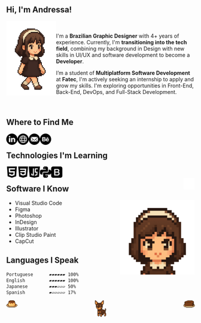 ## Hi, I'm Andressa! 



<img align='left' src="https://github.com/engelandressa/engelandressa/blob/main/img/pixel-walking.gif" height="200" >

   &nbsp;&nbsp;
<p>I'm a <b>Brazilian Graphic Designer</b> with 4+ years of experience. Currently, I'm <b>transitioning into the tech field</b>, combining my background in Design with new skills in UI/UX and software development to become a <b>Developer</b>. </p>
<p>I’m a student of <b>Multiplatform Software Development</b> at <b>Fatec</b>, I'm actively seeking an internship to apply and grow my skills. I'm exploring opportunities in Front-End, Back-End, DevOps, and Full-Stack Development.</p>
   &nbsp;&nbsp;

## Where to Find Me

&nbsp;&nbsp;
<a href="https://www.linkedin.com/in/andressa-engel/" title="Follow Andressa Engel on LinkedIn" target="_blank">
  <picture>
    <source media="(prefers-color-scheme: dark)" srcset="https://github.com/engelandressa/engelandressa/blob/main/img/linkedin-icon-white.png">
    <source media="(prefers-color-scheme: light)" srcset="https://github.com/engelandressa/engelandressa/blob/main/img/linkedin-icon.png">
    <img alt="Follow Andressa Engel on LinkedIn" align="left" src="https://github.com/engelandressa/engelandressa/blob/main/img/linkedin-icon.png" width="30">
  </picture>
</a>
&nbsp;
<a href="https://www.andressaengel.com/" title="Check Out Andressa Engel's Website - Portfolio" target="_blank">
  <picture>
    <source media="(prefers-color-scheme: dark)" srcset="https://github.com/engelandressa/engelandressa/blob/main/img/web-icon-white.png">
    <source media="(prefers-color-scheme: light)" srcset="https://github.com/engelandressa/engelandressa/blob/main/img/web-icon.png">
    <img alt="Check Out Andressa Engel's Website - Portfolio" align="left" src="https://github.com/engelandressa/engelandressa/blob/main/img/web-icon.png" width="30">
  </picture>
</a>
&nbsp;
<a href="mailto:engelandressa@hotmail.com" title="Mail to: engelandressa@hotmail.com" target="_blank">
  <picture>
    <source media="(prefers-color-scheme: dark)" srcset="https://github.com/engelandressa/engelandressa/blob/main/img/email-icon-white.png">
    <source media="(prefers-color-scheme: light)" srcset="https://github.com/engelandressa/engelandressa/blob/main/img/email-icon.png">
    <img alt="Mail to: engelandressa@hotmail.com" align="left" src="https://github.com/engelandressa/engelandressa/blob/main/img/email-icon.png" width="30">
  </picture>
</a>
&nbsp;
<a href="https://www.behance.net/engelandressa" title="Follow Andressa Engel on Behance" target="_blank">
  <picture>
    <source media="(prefers-color-scheme: dark)" srcset="https://github.com/engelandressa/engelandressa/blob/main/img/behance-icon-white.png">
    <source media="(prefers-color-scheme: light)" srcset="https://github.com/engelandressa/engelandressa/blob/main/img/behance-icon.png">
    <img alt="Follow Andressa Engel on Behance" align="left" src="https://github.com/engelandressa/engelandressa/blob/main/img/behance-icon.png" width="30">
  </picture>
</a>
&nbsp;

## Technologies I'm Learning

&nbsp;&nbsp;
<a href="https://www.linkedin.com/in/andressa-engel/" title="HTML - Basic" target="_blank">
  <picture>
    <source media="(prefers-color-scheme: dark)" srcset="https://github.com/engelandressa/engelandressa/blob/main/img/html-icon-white.png">
    <source media="(prefers-color-scheme: light)" srcset="https://github.com/engelandressa/engelandressa/blob/main/img/html-icon.png">
    <img alt="HTML - Basic" align="left" src="https://github.com/engelandressa/engelandressa/blob/main/img/html-icon.png" width="30">
  </picture>
</a>
&nbsp;
<a href="https://www.linkedin.com/in/andressa-engel/" title="CSS - Basic" target="_blank">
  <picture>
    <source media="(prefers-color-scheme: dark)" srcset="https://github.com/engelandressa/engelandressa/blob/main/img/css-3-icon-white.png">
    <source media="(prefers-color-scheme: light)" srcset="https://github.com/engelandressa/engelandressa/blob/main/img/css-3-icon.png">
    <img alt="CSS - Basic" align="left" src="https://github.com/engelandressa/engelandressa/blob/main/img/css-3-icon.png" width="30">
  </picture>
</a>
&nbsp;
<a href="https://www.linkedin.com/in/andressa-engel/" title="JavaScript - Basic" target="_blank">
  <picture>
    <source media="(prefers-color-scheme: dark)" srcset="https://github.com/engelandressa/engelandressa/blob/main/img/java-script-icon-white.png">
    <source media="(prefers-color-scheme: light)" srcset="https://github.com/engelandressa/engelandressa/blob/main/img/java-script-icon.png">
    <img alt="JavaScript - Basic" align="left" src="https://github.com/engelandressa/engelandressa/blob/main/img/java-script-icon.png" width="30">
  </picture>
</a>
&nbsp;
<a href="https://www.linkedin.com/in/andressa-engel/" title="Python - Basic" target="_blank">
  <picture>
    <source media="(prefers-color-scheme: dark)" srcset="https://github.com/engelandressa/engelandressa/blob/main/img/python-icon-white.png">
    <source media="(prefers-color-scheme: light)" srcset="https://github.com/engelandressa/engelandressa/blob/main/img/python-icon.png">
    <img alt="Python - Basic" align="left" src="https://github.com/engelandressa/engelandressa/blob/main/img/python-icon.png" width="30">
  </picture>
</a>
&nbsp;
<a href="https://www.linkedin.com/in/andressa-engel/" title="Bootstrap - Basic" target="_blank">
  <picture>
    <source media="(prefers-color-scheme: dark)" srcset="https://github.com/engelandressa/engelandressa/blob/main/img/bootstrap-icon-white.png">
    <source media="(prefers-color-scheme: light)" srcset="https://github.com/engelandressa/engelandressa/blob/main/img/bootstrap-icon.png">
    <img alt="Bootstrap - Basic" align="left" src="https://github.com/engelandressa/engelandressa/blob/main/img/bootstrap-icon.png" width="30">
  </picture>
</a>
&nbsp;

  <a href="https://www.amazon.com.br/hz/wishlist/ls/3GW3ZLJ2VJ572?ref_=wl_share" title="" target="_blank">
  <picture>
    <source media="(prefers-color-scheme: dark)" srcset="https://github.com/engelandressa/engelandressa/blob/main/img/transparent-1x1.png">
    <source media="(prefers-color-scheme: light)" srcset="https://github.com/engelandressa/engelandressa/blob/main/img/transparent-1x1.png">
    <img alt="" align="right" src="https://github.com/engelandressa/engelandressa/blob/main/img/transparent-1x1.png" width="30">
  </picture>
</a>

## Software I Know

<img align='right' src="https://github.com/engelandressa/engelandressa/blob/main/img/pixel-bust.gif" height="200" >

- Visual Studio Code
- Figma
- Photoshop
- InDesign
- Illustrator
- Clip Studio Paint
- CapCut

## Languages I Speak

```text
Portuguese      ▰▰▰▰▰▰ 100%
English         ▰▰▰▰▰▰ 100%
Japanese        ▰▰▰▱▱▱ 50% 
Spanish         ▰▱▱▱▱▱ 17% 
```

<p align="center" title="woof">
  <a href="https://www.andressaengel.com/"><img src="https://github.com/engelandressa/engelandressa/blob/main/img/nina-pixel-icon.png" alt="woof" width="30"/></a>

  <a href="https://www.amazon.com.br/hz/wishlist/ls/2EYF9GLP0DDZV?ref_=wl_share" title="Hey!" target="_blank">
  <picture>
    <source media="(prefers-color-scheme: dark)" srcset="https://github.com/engelandressa/engelandressa/blob/main/img/nina-pixel-icon.png">
    <source media="(prefers-color-scheme: light)" srcset="https://github.com/engelandressa/engelandressa/blob/main/img/chocolate-cake-pixel-icon.png">
    <img alt="Hey!" align="right" src="https://github.com/engelandressa/engelandressa/blob/main/img/chocolate-cake-pixel-icon.png" width="30">
  </picture>
</a>

  <a href="https://www.andressaengel.com/" title="Hey!" target="_blank">
  <picture>
    <source media="(prefers-color-scheme: dark)" srcset="https://github.com/engelandressa/engelandressa/blob/main/img/nina-pixel-icon.png">
    <source media="(prefers-color-scheme: light)" srcset="https://github.com/engelandressa/engelandressa/blob/main/img/pudding-pixel-icon.png">
    <img alt="Hey!" align="left" src="https://github.com/engelandressa/engelandressa/blob/main/img/pudding-pixel-icon.png" width="30">
  </picture>
</a>

<!-- 
<p align="left">
<a href="https://www.andressaengel.com/"><img src="https://github.com/engelandressa/engelandressa/blob/main/nina-pixel-icon.png" alt="Nina" width="20"/></a><h1>Hi, I'm Andressa!</h1>
</p>
<img align="left" src="https://github.com/engelandressa/engelandressa/blob/main/coffee-pixel-icon.png" height="50" ><h1>Hi, I'm Andressa!</h1>



# Hi, I'm Andressa!

<table>
  <tr>
    <td>
      <img src="https://github.com/engelandressa/engelandressa/blob/main/pixel-walking.gif" alt="Pixel Art Walking" width="150"/>
    </td>
    <td>
     <p>I'm a <b>Brazilian Graphic Designer</b> with almost 4 years of experience. </p>
      <p>Currently, I'm <b>transitioning into the tech field</b>, combining my background in visual design with new skills in UI/UX and software development. </p>
      <p>I’ve recently started a degree in <b>Multiplatform Software Development</b> at <b>Fatec</b>, and I am actively looking for an internship to apply and grow my skills in a professional environment.</p>
    </td>
  </tr>
</table>
-->



<!--

<p align="center">
  <a href="https://www.andressaengel.com/">Andressa Engel</a> | Graphic Designer | Developer In Progress | 2025 .
</p>


<div>
  [<img src="https://github.com/engelandressa/engelandressa/blob/main/coffee-pixel-icon.png" height="20em" align="left" alt="Follow Andressa Engel on LinkedIn" title="Follow Andressa Engel on LinkedIn"/>](https://www.linkedin.com/in/andressa-engel/)<h1>Oi Teste</h1>
</div>

<div class="container">
  <img class="image" src="https://github.com/engelandressa/engelandressa/blob/main/coffee-pixel-icon.png" alt="Descrição da imagem" width="50" height="50">
  <p>Este é o texto que ficará ao lado da imagem.</p>
</div>

<img align='left' src="https://github.com/engelandressa/engelandressa/blob/main/coffee-pixel-icon.png" height="25" >

<p><h1>Hi, I'm Andressa!</h1></p>

 &nbsp;&nbsp;
<p>I'm a <b>Brazilian Graphic Designer</b> with 4+ years of experience. </p>
<p>Currently, I'm <b>transitioning into the tech field</b>, combining my background in visual design with new skills in UI/UX and software development. </p>
<p>I’ve recently started a degree in <b>Multiplatform Software Development</b> at <b>Fatec</b>, and I am actively looking for an internship to apply and grow my skills in a professional environment.</p>
   &nbsp;&nbsp;

**engelandressa/engelandressa** is a ✨ _special_ ✨ repository because its `README.md` (this file) appears on your GitHub profile.

Here are some ideas to get you started:

- 🔭 I’m currently working on ...
- 🌱 I’m currently learning ...
- 👯 I’m looking to collaborate on ...
- 🤔 I’m looking for help with ...
- 💬 Ask me about ...
- 📫 How to reach me: ...
- 😄 Pronouns: ...
- ⚡ Fun fact: ...




- <b>LinkedIn:</b> [Andressa Engel](https://www.linkedin.com/in/andressa-engel/)
- <b>Website:</b> [Portfolio Website](https://www.andressaengel.com/)


## Where To Find Me

   &nbsp;&nbsp;
 [<img src="https://github.com/engelandressa/engelandressa/blob/main/linkedin-icon.png" height="30em" align="center" alt="Follow Andressa Engel on LinkedIn" title="Follow Andressa Engel on LinkedIn"/>](https://www.linkedin.com/in/andressa-engel/)
   &nbsp;&nbsp;
 [<img src="https://github.com/engelandressa/engelandressa/blob/main/web-icon.png" height="30em" align="center" alt="Check Out Andressa Engel's Website - Portfolio" title="Check Out Andressa Engel's Website - Portfolio"/>](https://www.andressaengel.com/)
 &nbsp;&nbsp;
 [<img src="https://github.com/engelandressa/engelandressa/blob/main/email-icon.png" height="30em" align="center" alt="Mail to Andressa Engel" title="Mail to Andressa Engel"/>](mailto:engelandressa@hotmail.com)
 &nbsp;&nbsp;
 [<img src="https://github.com/engelandressa/engelandressa/blob/a8827231f5ca72001a852665a4dfcaad02728851/behance-icon.png" height="30em" align="center" alt="Follow Andressa Engel on Behance" title="Follow Andressa Engel on Behance"/>](https://www.behance.net/engelandressa)

 ## Technologies I'm Learning

 &nbsp;&nbsp;
 [<img src="https://github.com/engelandressa/engelandressa/blob/main/html-icon.png" height="30em" align="center" alt="HTML 5" title="HTML 5"/>](https://www.linkedin.com/in/andressa-engel/)
 &nbsp;&nbsp;
 [<img src="https://github.com/engelandressa/engelandressa/blob/main/css-3-icon.png" height="30em" align="center" alt="CSS 3" title="CSS 3"/>](https://www.linkedin.com/in/andressa-engel/)
 &nbsp;&nbsp;
 [<img src="https://github.com/engelandressa/engelandressa/blob/main/java-script-icon.png" height="30em" align="center" alt="Javascript" title="Javascript"/>](https://www.linkedin.com/in/andressa-engel/)
 &nbsp;&nbsp;
 [<img src="https://github.com/engelandressa/engelandressa/blob/main/python-icon.png" height="30em" align="center" alt="Python" title="Python"/>](https://www.linkedin.com/in/andressa-engel/)
 &nbsp;&nbsp;

 
<p align="center">
  <img src="https://github.com/engelandressa/engelandressa/blob/main/nina-pixel-icon.png" alt="Nina" width="30"/>
</p>


-->
